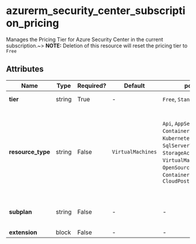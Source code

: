 # azurerm_security_center_subscription_pricing

Manages the Pricing Tier for Azure Security Center in the current subscription.~> **NOTE:** Deletion of this resource will reset the pricing tier to `Free`

## Attributes

| Name | Type | Required? | Default  | possible values | Description |
| ---- | ---- | --------- | -------- | ----------- | ----------- |
| **tier** | string | True | -  |  `Free`, `Standard`  | The pricing tier to use. Possible values are `Free` and `Standard`. | 
| **resource_type** | string | False | `VirtualMachines`  |  `Api`, `AppServices`, `ContainerRegistry`, `KeyVaults`, `KubernetesService`, `SqlServers`, `SqlServerVirtualMachines`, `StorageAccounts`, `VirtualMachines`, `Arm`, `Dns`, `OpenSourceRelationalDatabases`, `Containers`, `CosmosDbs`, `CloudPosture`  | The resource type this setting affects. Possible values are `Api`, `AppServices`, `ContainerRegistry`, `KeyVaults`, `KubernetesService`, `SqlServers`, `SqlServerVirtualMachines`, `StorageAccounts`, `VirtualMachines`, `Arm`, `Dns`, `OpenSourceRelationalDatabases`, `Containers`, `CosmosDbs` and `CloudPosture`. Defaults to `VirtualMachines` | 
| **subplan** | string | False | -  |  -  | Resource type pricing subplan. Contact your MSFT representative for possible values. | 
| **extension** | block | False | -  |  -  | One or more `extension` blocks. | 

